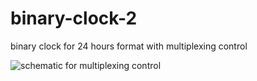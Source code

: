 # binary-clock-2
binary clock for 24 hours format with multiplexing control

![schematic for multiplexing control](http://oi62.tinypic.com/53s0f6.jpg)

